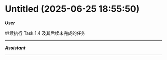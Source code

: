 <!-- Generated by SpecStory -->

# Untitled (2025-06-25 18:55:50)

_**User**_

继续执行 Task 1.4 及其后续未完成的任务

---

_**Assistant**_



---

